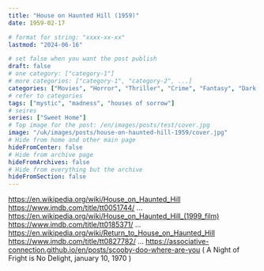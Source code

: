 ```yaml
---
title: "House on Haunted Hill (1959)"
date: 1959-02-17

# format for string: "xxxx-xx-xx"
lastmod: "2024-06-16"

# set false when you want the post publish
draft: false
# one category: ["category-1"]
# more categories: ["category-1", "category-2", ...]
categories: ["Movies", "Horror", "Thriller", "Crime", "Fantasy", "Dark fantasy"]
# refer to categories
tags: ["mystic", "madness", "houses of sorrow"]
# seires
series: ["Sweet Home"]
# Top image for the post: /en/images/posts/test/cover.jpg
image: "/uk/images/posts/house-on-haunted-hill-1959/cover.jpg"
# Hide from home and other main page
hideFromCenter: false
# Hide from archive page
hideFromArchives: false
# Hide from everything but the archive
hideFromSection: false
---
```

https://en.wikipedia.org/wiki/House_on_Haunted_Hill
https://www.imdb.com/title/tt0051744/
...
https://en.wikipedia.org/wiki/House_on_Haunted_Hill_(1999_film)
https://www.imdb.com/title/tt0185371/
...
https://en.wikipedia.org/wiki/Return_to_House_on_Haunted_Hill
https://www.imdb.com/title/tt0827782/
...
https://associative-connection.github.io/en/posts/scooby-doo-where-are-you ( A Night of Fright is No Delight, january 10, 1970 )
<!--more-->